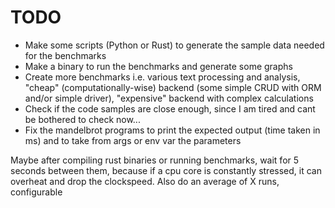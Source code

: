 # TODO
- Make some scripts (Python or Rust) to generate the sample data needed for the benchmarks
- Make a binary to run the benchmarks and generate some graphs
- Create more benchmarks i.e. various text processing and analysis, "cheap" (computationally-wise) backend (some simple CRUD with ORM and/or simple driver), "expensive" backend with complex calculations
- Check if the code samples are close enough, since I am tired and cant be bothered to check now...
- Fix the mandelbrot programs to print the expected output (time taken in ms) and to take from args or env var the parameters


Maybe after compiling rust binaries or running benchmarks, wait for 5 seconds between them, because if a cpu core is constantly stressed, it can overheat and drop the clockspeed.
Also do an average of X runs, configurable

